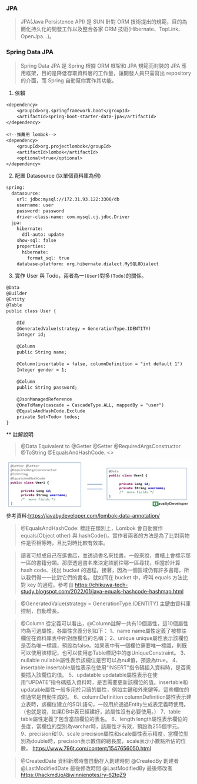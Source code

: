 ### JPA

> JPA(Java Persistence API) 是 SUN 針對 ORM 技術提出的規範，目的為簡化持久化的開發工作以及整合各家 ORM 技術(Hibernate、TopLink、OpenJpa…)。

### Spring Data JPA

> Spring Data JPA 是 Spring 根據 ORM 框架和 JPA 規範而封裝的 JPA 應用框架，目的是降低存取資料層的工作量，讓開發人員只需寫出 repository 的介面，而 Spring 自動幫你實作其功能。


1. 依賴

```
<dependency>
    <groupId>org.springframework.boot</groupId>
    <artifactId>spring-boot-starter-data-jpa</artifactId>
</dependency>

<!--推薦用 lombok-->
<dependency>
    <groupId>org.projectlombok</groupId>
    <artifactId>lombok</artifactId>
    <optional>true</optional>
</dependency>
```

2. 配置 Datasource (以單個資料庫為例)

```
spring:
  datasource:
    url: jdbc:mysql://172.31.93.122:3306/db
    username: user
    password: password
    driver-class-name: com.mysql.cj.jdbc.Driver
  jpa:
    hibernate:
      ddl-auto: update
    show-sql: false
    properties:
      hibernate:
        format_sql: true
    database-platform: org.hibernate.dialect.MySQL8Dialect
```

3. 實作 User 與 Todo，兩者為一`(User)`對多`(Todo)`的關係。

```
@Data
@Builder
@Entity
@Table
public class User {
	
    @Id
    @GeneratedValue(strategy = GenerationType.IDENTITY)
    Integer id;

    @Column
    public String name;

    @Column(insertable = false, columnDefinition = "int default 1")
    Integer gender = 1;

    @Column
    public String password;

    @JsonManagedReference
    @OneToMany(cascade = CascadeType.ALL, mappedBy = "user")
    @EqualsAndHashCode.Exclude
    private Set<Todo> todos;
}
```

** 註解說明

> @Data Equivalent to @Getter @Setter @RequiredArgsConstructor @ToString @EqualsAndHashCode. <>

![Alt text](image-94.png)參考資料:<https://javabydeveloper.com/lombok-data-annotation/>

> @EqualsAndHashCode: 標註在類別上，Lombok 會自動實作 equals(Object other) 與 hashCode()。實作者兩者的方法是為了比對兩物件是否相等時，且比對時比較有效率。

> 讀者可想成自己在逛書店，並透過書名來找書。一般來說，書櫃上會標示那一區的書籍分類。那麼透過書名來決定該前往哪一區尋找，相當於計算 hash code、找出 bucket 的過程。接著，因為一個區域仍有許多書籍，所以我們得一一比對它們的書名。就如同在 bucket 中，呼叫 equals 方法比對 key 的過程。參考自 <https://chikuwa-tech-study.blogspot.com/2022/01/java-equals-hashcode-hashmap.html>

> @GeneratedValue(strategy = GenerationType.IDENTITY) 主鍵由資料庫控制，自動增長。

> @Column
從定義可以看出，@Column註解一共有10個屬性，這10個屬性均為可選屬性，各屬性含義分別如下：
1、name  name屬性定義了被標註欄位在資料庫表中所對應欄位的名稱；
2、unique  unique屬性表示該欄位是否為唯一標識，預設為false。如果表中有一個欄位需要唯一標識，則既可以使用該標記，也可以使用@Table標記中的@UniqueConstraint。
3、nullable  nullable屬性表示該欄位是否可以為null值，預設為true。
4、insertable  insertable屬性表示在使用“INSERT”指令碼插入資料時，是否需要插入該欄位的值。
5、updatable  updatable屬性表示在使用“UPDATE”指令碼插入資料時，是否需要更新該欄位的值。insertable和updatable屬性一般多用於只讀的屬性，例如主鍵和外來鍵等。這些欄位的值通常是自動生成的。
6、columnDefinition  columnDefinition屬性表示建立表時，該欄位建立的SQL語句，一般用於通過Entity生成表定義時使用。（也就是說，如果DB中表已經建好，該屬性沒有必要使用。）
7、table  table屬性定義了包含當前欄位的表名。
8、length  length屬性表示欄位的長度，當欄位的型別為varchar時，該屬性才有效，預設為255個字元。
9、precision和10、scale
precision屬性和scale屬性表示精度，當欄位型別為double時，precision表示數值的總長度，scale表示小數點所佔的位數。
<https://www.796t.com/content/1547656050.html>

>@CreatedDate 資料新增時會自動存入創建時間
@CreatedBy 創建者
@LastModifiedDate 最後修改時間
@LastModifiedBy 最後修改者
<https://hackmd.io/@winnienotes/ry-62tqZ9>